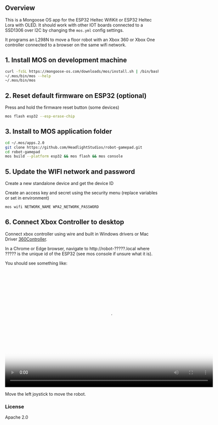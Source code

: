 ## Overview

This is a Mongoose OS app for the ESP32 Heltec WifiKit or ESP32 Heltec Lora with OLED.   It should work with other IOT boards connected to a SSD1306 over I2C by changing the `mos.yml` config settings.

It programs an L298N to move a floor robot with an Xbox 360 or Xbox One controller connected to a browser on the same wifi network.

## 1. Install MOS on development machine

``` bash
curl -fsSL https://mongoose-os.com/downloads/mos/install.sh | /bin/bash
~/.mos/bin/mos --help      
~/.mos/bin/mos
```

## 2. Reset default firmware on ESP32 (optional)

Press and hold the firmware reset button (some devices)

``` bash
mos flash esp32 --esp-erase-chip
```

## 3. Install to MOS application folder

``` bash
cd ~/.mos/apps.2.0
git clone https://github.com/HeadlightStudios/robot-gamepad.git
cd robot-gamepad
mos build --platform esp32 && mos flash && mos console
```

## 5. Update the WIFI network and password

Create a new standalone device and get the device ID

Create an access key and secret using the security menu (replace variables or set in environment)

``` bash
mos wifi NETWORK_NAME WPA2_NETWORK_PASSWORD
```

## 6. Connect Xbox Controller to desktop

Connect xbox controller using wire and built in Windows drivers or Mac Driver [360Controller](https://github.com/360Controller/360Controller/releases).

In a Chrome or Edge browser, navigate to http://robot-?????.local where ????? is the unique id of the ESP32 (see mos console if unsure what it is).

You should see something like:

<script src="https://vjs.zencdn.net/6.7/video.min.js"></script>

<video id="robot-preview" class="video-js vjs-default-skin" controls
preload="auto" width="683" height="384" poster="https://github.com/willscreate/robot-gamepad/raw/master/robotgamepad.png"
data-setup="{}">
<source src="https://github.com/willscreate/robot-gamepad/raw/master/preview.mp4" type='video/mp4'>
</video>

Move the left joystick to move the robot.


### License

Apache 2.0